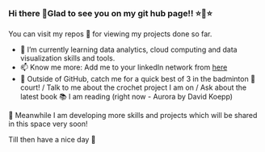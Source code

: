 ### Hi there 👋Glad to see you on my git hub page!! ⭐️🤩⭐️

You can visit my repos 📜 for viewing my projects done so far. 

- 🌱 I’m currently learning data analytics, cloud computing and data visualization skills and tools. 
- 📫 Know me more: Add me to your linkedIn network from [here](https://www.linkedin.com/in/kritika-chawla/) 
- 👾 Outside of GitHub, catch me for a quick best of 3 in the badminton 🏸 court! / Talk to me about the crochet project I am on / Ask about the latest book 📚 I am reading (right now - Aurora by David Koepp)

🚧 Meanwhile I am developing more skills and projects which will be shared in this space very soon!

Till then have a nice day 🌻





